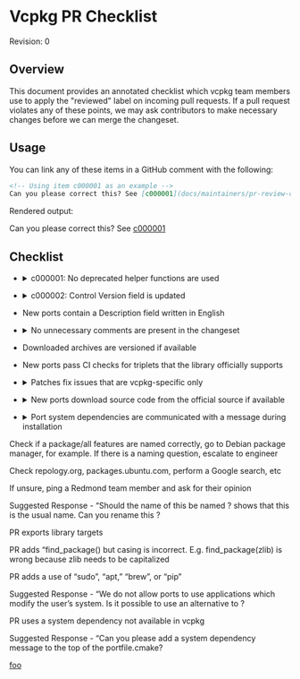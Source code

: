 Vcpkg PR Checklist
=====================
Revision: 0

## Overview
This document provides an annotated checklist which vcpkg team members use to apply the "reviewed" label on incoming pull requests. If a pull request violates any of these points, we may ask contributors to make necessary changes before we can merge the changeset.

## Usage

You can link any of these items in a GitHub comment with the following:
```markdown
<!-- Using item c000001 as an example -->
Can you please correct this? See [c000001](docs/maintainers/pr-review-checklist#c000001)
```
Rendered output:

Can you please correct this? See [c000001](docs/maintainers/pr-review-checklist#c000001)

## Checklist


- <details name=c000001>
    <summary>c000001: No deprecated helper functions are used</summary>

    See [Maintainer Guidelines and Policies](maintainer-guide.md#Avoid-deprecated-helper-functions)
</details>


- <details id=c000002>
    <summary>c000002: Control Version field is updated</summary>

    See [Maintainer Guidelines and Policies](maintainer-guide.md#Avoid-deprecated-helper-functions#versioning)

</details>

- <a id=c000003></a>New ports contain a Description field written in English

- <details>
    <summary>No unnecessary comments are present in the changeset</summary>

    See [Maintainer Guidelines and Policies](maintainer-guide.md#Avoid-deprecated-helper-functions#Avoid-excessive-comments-in-portfiles)

</details>

- Downloaded archives are versioned if available

- New ports pass CI checks for triplets that the library officially supports

- <details>
    <summary>Patches fix issues that are vcpkg-specific only</summary>

    If possible, patches to the library source code should be upstreamed to the library's official repository. Opening up a pull request on the library's repository will help to improve the library for everyone, not just vcpkg users.

</details>

- <details>
    <summary>New ports download source code from the official source if available</summary>

</details>

- <details>
    <summary>Port system dependencies are communicated with a message during installation</summary>

    Example:
    ```cmake
    message(STATUS "${PORT} has system dependencies on")

    ```

</details>
Check if a package/all features are named correctly, go to Debian package manager, for example. If there is a naming question, escalate to engineer 

Check repology.org, packages.ubuntu.com, perform a Google search, etc 

If unsure, ping a Redmond team member and ask for their opinion 

Suggested Response - “Should the name of this <port or feature> be named <name>? <Resource> shows that this is the usual name. Can you rename this <port or feature>? 

PR exports library targets 

PR adds “find_package(<port>) but casing is incorrect. E.g. find_package(zlib) is wrong because zlib needs to be capitalized	 

PR adds a use of “sudo”, “apt,” “brew”, or “pip” 

Suggested Response - “We do not allow ports to use applications which modify the user’s system. Is it possible to use an alternative to <application>? 

PR uses a system dependency not available in vcpkg 

Suggested Response - “Can you please add a system dependency message to the top of the portfile.cmake? <System dependency message> 

[foo](#c000003)